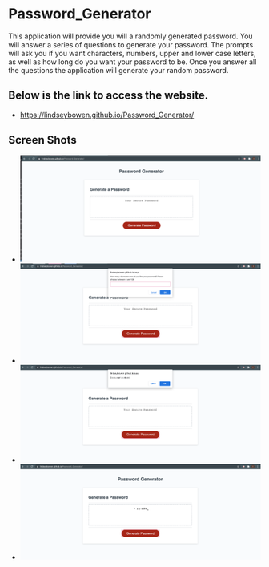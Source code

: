 # Password_Generator
This application will provide you will a randomly generated password. 
You will answer a series of questions to generate your password. 
The prompts will ask you if you want characters, numbers, upper and lower case letters, as well as how long do you want your password to be. 
Once you answer all the questions the application will generate your random password. 

## Below is the link to access the website. ##
* https://lindseybowen.github.io/Password_Generator/ 

## Screen Shots ##
* ![](Photos/Photo.png)
* ![](Photos/Photo1.png)
* ![](Photos/Photo2.png)
* ![](Photos/Photo3.png)


